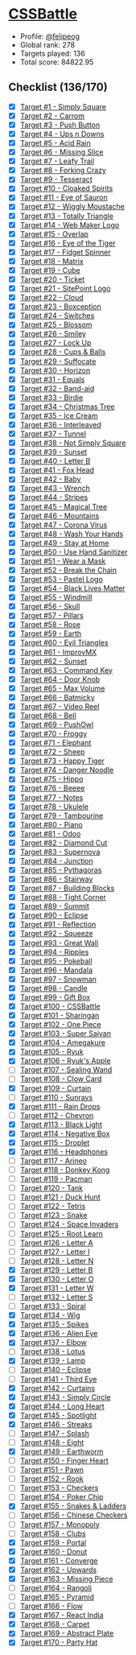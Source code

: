 # [CSSBattle](https://cssbattle.dev)

- Profile: [@felipeog](https://cssbattle.dev/player/felipeog)
- Global rank: 278
- Targets played: 136
- Total score: 84822.95

## Checklist (136/170)

- [x] [Target <span>#</span>1 - Simply Square](./shared/targets/001.ts)
- [x] [Target <span>#</span>2 - Carrom](./shared/targets/002.ts)
- [x] [Target <span>#</span>3 - Push Button](./shared/targets/003.ts)
- [x] [Target <span>#</span>4 - Ups n Downs](./shared/targets/004.ts)
- [x] [Target <span>#</span>5 - Acid Rain](./shared/targets/005.ts)
- [x] [Target <span>#</span>6 - Missing Slice](./shared/targets/006.ts)
- [x] [Target <span>#</span>7 - Leafy Trail](./shared/targets/007.ts)
- [x] [Target <span>#</span>8 - Forking Crazy](./shared/targets/008.ts)
- [x] [Target <span>#</span>9 - Tesseract](./shared/targets/009.ts)
- [x] [Target <span>#</span>10 - Cloaked Spirits](./shared/targets/010.ts)
- [x] [Target <span>#</span>11 - Eye of Sauron](./shared/targets/011.ts)
- [x] [Target <span>#</span>12 - Wiggly Moustache](./shared/targets/012.ts)
- [x] [Target <span>#</span>13 - Totally Triangle](./shared/targets/013.ts)
- [x] [Target <span>#</span>14 - Web Maker Logo](./shared/targets/014.ts)
- [x] [Target <span>#</span>15 - Overlap](./shared/targets/015.ts)
- [x] [Target <span>#</span>16 - Eye of the Tiger](./shared/targets/016.ts)
- [x] [Target <span>#</span>17 - Fidget Spinner](./shared/targets/017.ts)
- [x] [Target <span>#</span>18 - Matrix](./shared/targets/018.ts)
- [x] [Target <span>#</span>19 - Cube](./shared/targets/019.ts)
- [x] [Target <span>#</span>20 - Ticket](./shared/targets/020.ts)
- [x] [Target <span>#</span>21 - SitePoint Logo](./shared/targets/021.ts)
- [x] [Target <span>#</span>22 - Cloud](./shared/targets/022.ts)
- [x] [Target <span>#</span>23 - Boxception](./shared/targets/023.ts)
- [x] [Target <span>#</span>24 - Switches](./shared/targets/024.ts)
- [x] [Target <span>#</span>25 - Blossom](./shared/targets/025.ts)
- [x] [Target <span>#</span>26 - Smiley](./shared/targets/026.ts)
- [x] [Target <span>#</span>27 - Lock Up](./shared/targets/027.ts)
- [x] [Target <span>#</span>28 - Cups & Balls](./shared/targets/028.ts)
- [x] [Target <span>#</span>29 - Suffocate](./shared/targets/029.ts)
- [x] [Target <span>#</span>30 - Horizon](./shared/targets/030.ts)
- [x] [Target <span>#</span>31 - Equals](./shared/targets/031.ts)
- [x] [Target <span>#</span>32 - Band-aid](./shared/targets/032.ts)
- [x] [Target <span>#</span>33 - Birdie](./shared/targets/033.ts)
- [x] [Target <span>#</span>34 - Christmas Tree](./shared/targets/034.ts)
- [x] [Target <span>#</span>35 - Ice Cream](./shared/targets/035.ts)
- [x] [Target <span>#</span>36 - Interleaved](./shared/targets/036.ts)
- [x] [Target <span>#</span>37 - Tunnel](./shared/targets/037.ts)
- [x] [Target <span>#</span>38 - Not Simply Square](./shared/targets/038.ts)
- [x] [Target <span>#</span>39 - Sunset](./shared/targets/039.ts)
- [x] [Target <span>#</span>40 - Letter B](./shared/targets/040.ts)
- [x] [Target <span>#</span>41 - Fox Head](./shared/targets/041.ts)
- [x] [Target <span>#</span>42 - Baby](./shared/targets/042.ts)
- [x] [Target <span>#</span>43 - Wrench](./shared/targets/043.ts)
- [x] [Target <span>#</span>44 - Stripes](./shared/targets/044.ts)
- [x] [Target <span>#</span>45 - Magical Tree](./shared/targets/045.ts)
- [x] [Target <span>#</span>46 - Mountains](./shared/targets/046.ts)
- [x] [Target <span>#</span>47 - Corona Virus](./shared/targets/047.ts)
- [x] [Target <span>#</span>48 - Wash Your Hands](./shared/targets/048.ts)
- [x] [Target <span>#</span>49 - Stay at Home](./shared/targets/049.ts)
- [x] [Target <span>#</span>50 - Use Hand Sanitizer](./shared/targets/050.ts)
- [x] [Target <span>#</span>51 - Wear a Mask](./shared/targets/051.ts)
- [x] [Target <span>#</span>52 - Break the Chain](./shared/targets/052.ts)
- [x] [Target <span>#</span>53 - Pastel Logo](./shared/targets/053.ts)
- [x] [Target <span>#</span>54 - Black Lives Matter](./shared/targets/054.ts)
- [x] [Target <span>#</span>55 - Windmill](./shared/targets/055.ts)
- [x] [Target <span>#</span>56 - Skull](./shared/targets/056.ts)
- [x] [Target <span>#</span>57 - Pillars](./shared/targets/057.ts)
- [x] [Target <span>#</span>58 - Rose](./shared/targets/058.ts)
- [x] [Target <span>#</span>59 - Earth](./shared/targets/059.ts)
- [x] [Target <span>#</span>60 - Evil Triangles](./shared/targets/060.ts)
- [x] [Target <span>#</span>61 - ImprovMX](./shared/targets/061.ts)
- [x] [Target <span>#</span>62 - Sunset](./shared/targets/062.ts)
- [x] [Target <span>#</span>63 - Command Key](./shared/targets/063.ts)
- [x] [Target <span>#</span>64 - Door Knob](./shared/targets/064.ts)
- [x] [Target <span>#</span>65 - Max Volume](./shared/targets/065.ts)
- [x] [Target <span>#</span>66 - Batmicky](./shared/targets/066.ts)
- [x] [Target <span>#</span>67 - Video Reel](./shared/targets/067.ts)
- [x] [Target <span>#</span>68 - Bell](./shared/targets/068.ts)
- [x] [Target <span>#</span>69 - PushOwl](./shared/targets/069.ts)
- [x] [Target <span>#</span>70 - Froggy](./shared/targets/070.ts)
- [x] [Target <span>#</span>71 - Elephant](./shared/targets/071.ts)
- [x] [Target <span>#</span>72 - Sheep](./shared/targets/072.ts)
- [x] [Target <span>#</span>73 - Happy Tiger](./shared/targets/073.ts)
- [x] [Target <span>#</span>74 - Danger Noodle](./shared/targets/074.ts)
- [x] [Target <span>#</span>75 - Hippo](./shared/targets/075.ts)
- [x] [Target <span>#</span>76 - Beeee](./shared/targets/076.ts)
- [x] [Target <span>#</span>77 - Notes](./shared/targets/077.ts)
- [x] [Target <span>#</span>78 - Ukulele](./shared/targets/078.ts)
- [x] [Target <span>#</span>79 - Tambourine](./shared/targets/079.ts)
- [x] [Target <span>#</span>80 - Piano](./shared/targets/080.ts)
- [x] [Target <span>#</span>81 - Odoo](./shared/targets/081.ts)
- [x] [Target <span>#</span>82 - Diamond Cut](./shared/targets/082.ts)
- [x] [Target <span>#</span>83 - Supernova](./shared/targets/083.ts)
- [x] [Target <span>#</span>84 - Junction](./shared/targets/084.ts)
- [x] [Target <span>#</span>85 - Pythagoras](./shared/targets/085.ts)
- [x] [Target <span>#</span>86 - Stairway](./shared/targets/086.ts)
- [x] [Target <span>#</span>87 - Building Blocks](./shared/targets/087.ts)
- [x] [Target <span>#</span>88 - Tight Corner](./shared/targets/088.ts)
- [x] [Target <span>#</span>89 - Summit](./shared/targets/089.ts)
- [x] [Target <span>#</span>90 - Eclipse](./shared/targets/090.ts)
- [x] [Target <span>#</span>91 - Reflection](./shared/targets/091.ts)
- [x] [Target <span>#</span>92 - Squeeze](./shared/targets/092.ts)
- [x] [Target <span>#</span>93 - Great Wall](./shared/targets/093.ts)
- [x] [Target <span>#</span>94 - Ripples](./shared/targets/094.ts)
- [x] [Target <span>#</span>95 - Pokeball](./shared/targets/095.ts)
- [x] [Target <span>#</span>96 - Mandala](./shared/targets/096.ts)
- [x] [Target <span>#</span>97 - Snowman](./shared/targets/097.ts)
- [x] [Target <span>#</span>98 - Candle](./shared/targets/098.ts)
- [x] [Target <span>#</span>99 - Gift Box](./shared/targets/099.ts)
- [x] [Target <span>#</span>100 - CSSBattle](./shared/targets/100.ts)
- [x] [Target <span>#</span>101 - Sharingan](./shared/targets/101.ts)
- [x] [Target <span>#</span>102 - One Piece](./shared/targets/102.ts)
- [x] [Target <span>#</span>103 - Super Saiyan](./shared/targets/103.ts)
- [x] [Target <span>#</span>104 - Amegakure](./shared/targets/104.ts)
- [x] [Target <span>#</span>105 - Ryuk](./shared/targets/105.ts)
- [x] [Target <span>#</span>106 - Ryuk's Apple](./shared/targets/106.ts)
- [ ] [Target <span>#</span>107 - Sealing Wand](./shared/targets/107.ts)
- [ ] [Target <span>#</span>108 - Clow Card](./shared/targets/108.ts)
- [x] [Target <span>#</span>109 - Curtain](./shared/targets/109.ts)
- [ ] [Target <span>#</span>110 - Sunrays](./shared/targets/110.ts)
- [x] [Target <span>#</span>111 - Rain Drops](./shared/targets/111.ts)
- [ ] [Target <span>#</span>112 - Chevron](./shared/targets/112.ts)
- [x] [Target <span>#</span>113 - Black Light](./shared/targets/113.ts)
- [x] [Target <span>#</span>114 - Negative Box](./shared/targets/114.ts)
- [x] [Target <span>#</span>115 - Droplet](./shared/targets/115.ts)
- [x] [Target <span>#</span>116 - Headphones](./shared/targets/116.ts)
- [ ] [Target <span>#</span>117 - Arineo](./shared/targets/117.ts)
- [ ] [Target <span>#</span>118 - Donkey Kong](./shared/targets/118.ts)
- [ ] [Target <span>#</span>119 - Pacman](./shared/targets/119.ts)
- [ ] [Target <span>#</span>120 - Tank](./shared/targets/120.ts)
- [ ] [Target <span>#</span>121 - Duck Hunt](./shared/targets/121.ts)
- [ ] [Target <span>#</span>122 - Tetris](./shared/targets/122.ts)
- [ ] [Target <span>#</span>123 - Snake](./shared/targets/123.ts)
- [ ] [Target <span>#</span>124 - Space Invaders](./shared/targets/124.ts)
- [ ] [Target <span>#</span>125 - Root Learn](./shared/targets/125.ts)
- [ ] [Target <span>#</span>126 - Letter A](./shared/targets/126.ts)
- [ ] [Target <span>#</span>127 - Letter I](./shared/targets/127.ts)
- [ ] [Target <span>#</span>128 - Letter N](./shared/targets/128.ts)
- [x] [Target <span>#</span>129 - Letter B](./shared/targets/129.ts)
- [x] [Target <span>#</span>130 - Letter O](./shared/targets/130.ts)
- [x] [Target <span>#</span>131 - Letter W](./shared/targets/131.ts)
- [ ] [Target <span>#</span>132 - Letter S](./shared/targets/132.ts)
- [ ] [Target <span>#</span>133 - Spiral](./shared/targets/133.ts)
- [x] [Target <span>#</span>134 - Wig](./shared/targets/134.ts)
- [x] [Target <span>#</span>135 - Spikes](./shared/targets/135.ts)
- [x] [Target <span>#</span>136 - Alien Eye](./shared/targets/136.ts)
- [x] [Target <span>#</span>137 - Elbow](./shared/targets/137.ts)
- [ ] [Target <span>#</span>138 - Lotus](./shared/targets/138.ts)
- [x] [Target <span>#</span>139 - Lamp](./shared/targets/139.ts)
- [ ] [Target <span>#</span>140 - Eclipse](./shared/targets/140.ts)
- [ ] [Target <span>#</span>141 - Third Eye](./shared/targets/141.ts)
- [x] [Target <span>#</span>142 - Curtains](./shared/targets/142.ts)
- [x] [Target <span>#</span>143 - Simply Circle](./shared/targets/143.ts)
- [x] [Target <span>#</span>144 - Long Heart](./shared/targets/144.ts)
- [x] [Target <span>#</span>145 - Spotlight](./shared/targets/145.ts)
- [x] [Target <span>#</span>146 - Streaks](./shared/targets/146.ts)
- [ ] [Target <span>#</span>147 - Splash](./shared/targets/147.ts)
- [ ] [Target <span>#</span>148 - Eight](./shared/targets/148.ts)
- [x] [Target <span>#</span>149 - Earthworm](./shared/targets/149.ts)
- [ ] [Target <span>#</span>150 - Finger Heart](./shared/targets/150.ts)
- [ ] [Target <span>#</span>151 - Pawn](./shared/targets/151.ts)
- [ ] [Target <span>#</span>152 - Rook](./shared/targets/152.ts)
- [ ] [Target <span>#</span>153 - Checkers](./shared/targets/153.ts)
- [ ] [Target <span>#</span>154 - Poker Chip](./shared/targets/154.ts)
- [x] [Target <span>#</span>155 - Snakes & Ladders](./shared/targets/155.ts)
- [ ] [Target <span>#</span>156 - Chinese Checkers](./shared/targets/156.ts)
- [ ] [Target <span>#</span>157 - Monopoly](./shared/targets/157.ts)
- [ ] [Target <span>#</span>158 - Clubs](./shared/targets/158.ts)
- [x] [Target <span>#</span>159 - Portal](./shared/targets/159.ts)
- [x] [Target <span>#</span>160 - Donut](./shared/targets/160.ts)
- [x] [Target <span>#</span>161 - Converge](./shared/targets/161.ts)
- [x] [Target <span>#</span>162 - Upwards](./shared/targets/162.ts)
- [x] [Target <span>#</span>163 - Missing Piece](./shared/targets/163.ts)
- [ ] [Target <span>#</span>164 - Rangoli](./shared/targets/164.ts)
- [ ] [Target <span>#</span>165 - Pyramid](./shared/targets/165.ts)
- [ ] [Target <span>#</span>166 - Flow](./shared/targets/166.ts)
- [x] [Target <span>#</span>167 - React India](./shared/targets/167.ts)
- [x] [Target <span>#</span>168 - Carpet](./shared/targets/168.ts)
- [x] [Target <span>#</span>169 - Abstract Plate](./shared/targets/169.ts)
- [x] [Target <span>#</span>170 - Party Hat](./shared/targets/170.ts)

